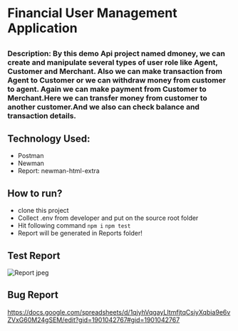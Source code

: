 # Financial User Management Application
## 
### Description: By this demo Api project named dmoney, we can create and manipulate several types of user role like Agent, Customer and Merchant. Also we can make transaction from Agent to Customer or we can withdraw money from customer to agent. Again we can make payment from Customer to Merchant.Here we can transfer money from customer to another customer.And we also can check balance and transaction details.


## Technology Used: 
- Postman
- Newman
- Report: newman-html-extra

 ## How to run?
- clone this project
- Collect .env from developer and put on the source root folder
- Hit following command
 ``` npm i ```
  ``` npm test ```
- Report will be generated in Reports folder!

## Test Report 
![Report jpeg](https://github.com/user-attachments/assets/9dcf0652-34c2-4b24-9915-d9e303e62365)

## Bug Report
https://docs.google.com/spreadsheets/d/1qjyhVqgayLItmfjtqCsiyXqbia9e6vZVxG60M24gSEM/edit?gid=1901042767#gid=1901042767


